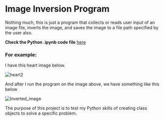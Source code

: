 # Image Inversion Program

Nothing much, this is just a program that collects or reads user input of an image file, inverts the image, and saves the image to a file path specified by the user also. 

**Check the Python .ipynb code file** [here](https://github.com/victorsomadina/Image_Inversion/blob/main/Main%20Image%20Inversion%20File.ipynb)
### For example: 
I have this heart image below.

![heart2](https://github.com/victorsomadina/Image_Inversion/assets/103338741/21acf28a-cc8d-4dbe-99a6-0a3135fcef1b)

And after I run the program on the image above, we have something like this below

![Inverted_image](https://github.com/victorsomadina/Image_Inversion/assets/103338741/6cbf0224-838e-4c2a-bcfe-4ec752fe681d)

The purpose of this project is to test my Python skills of creating class objects to solve a specific problem.
